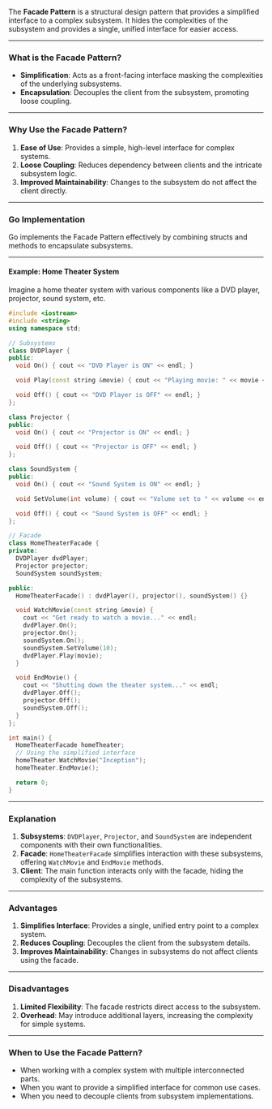 The **Facade Pattern** is a structural design pattern that provides a simplified interface to a complex subsystem. It hides the complexities of the subsystem and provides a single, unified interface for easier access.

---

### **What is the Facade Pattern?**

- **Simplification**: Acts as a front-facing interface masking the complexities of the underlying subsystems.
- **Encapsulation**: Decouples the client from the subsystem, promoting loose coupling.

---

### **Why Use the Facade Pattern?**

1. **Ease of Use**: Provides a simple, high-level interface for complex systems.
2. **Loose Coupling**: Reduces dependency between clients and the intricate subsystem logic.
3. **Improved Maintainability**: Changes to the subsystem do not affect the client directly.

---

### **Go Implementation**

Go implements the Facade Pattern effectively by combining structs and methods to encapsulate subsystems.

---

#### **Example: Home Theater System**

Imagine a home theater system with various components like a DVD player, projector, sound system, etc.

```c++
#include <iostream>
#include <string>
using namespace std;

// Subsystems
class DVDPlayer {
public:
  void On() { cout << "DVD Player is ON" << endl; }

  void Play(const string &movie) { cout << "Playing movie: " << movie << endl; }

  void Off() { cout << "DVD Player is OFF" << endl; }
};

class Projector {
public:
  void On() { cout << "Projector is ON" << endl; }

  void Off() { cout << "Projector is OFF" << endl; }
};

class SoundSystem {
public:
  void On() { cout << "Sound System is ON" << endl; }

  void SetVolume(int volume) { cout << "Volume set to " << volume << endl; }

  void Off() { cout << "Sound System is OFF" << endl; }
};

// Facade
class HomeTheaterFacade {
private:
  DVDPlayer dvdPlayer;
  Projector projector;
  SoundSystem soundSystem;

public:
  HomeTheaterFacade() : dvdPlayer(), projector(), soundSystem() {}

  void WatchMovie(const string &movie) {
    cout << "Get ready to watch a movie..." << endl;
    dvdPlayer.On();
    projector.On();
    soundSystem.On();
    soundSystem.SetVolume(10);
    dvdPlayer.Play(movie);
  }

  void EndMovie() {
    cout << "Shutting down the theater system..." << endl;
    dvdPlayer.Off();
    projector.Off();
    soundSystem.Off();
  }
};

int main() {
  HomeTheaterFacade homeTheater;
  // Using the simplified interface
  homeTheater.WatchMovie("Inception");
  homeTheater.EndMovie();

  return 0;
}
```

---

### **Explanation**

1. **Subsystems**: `DVDPlayer`, `Projector`, and `SoundSystem` are independent components with their own functionalities.
2. **Facade**: `HomeTheaterFacade` simplifies interaction with these subsystems, offering `WatchMovie` and `EndMovie` methods.
3. **Client**: The main function interacts only with the facade, hiding the complexity of the subsystems.

---

### **Advantages**

1. **Simplifies Interface**: Provides a single, unified entry point to a complex system.
2. **Reduces Coupling**: Decouples the client from the subsystem details.
3. **Improves Maintainability**: Changes in subsystems do not affect clients using the facade.

---

### **Disadvantages**

1. **Limited Flexibility**: The facade restricts direct access to the subsystem.
2. **Overhead**: May introduce additional layers, increasing the complexity for simple systems.

---

### **When to Use the Facade Pattern?**

- When working with a complex system with multiple interconnected parts.
- When you want to provide a simplified interface for common use cases.
- When you need to decouple clients from subsystem implementations.
